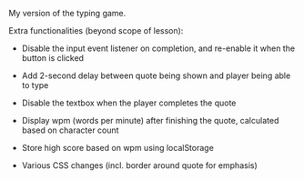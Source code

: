 My version of the typing game.

Extra functionalities (beyond scope of lesson):

* Disable the input event listener on completion, and re-enable it when the button is clicked

* Add 2-second delay between quote being shown and player being able to type

* Disable the textbox when the player completes the quote

* Display wpm (words per minute) after finishing the quote, calculated based on character count

* Store high score based on wpm using localStorage

* Various CSS changes (incl. border around quote for emphasis)